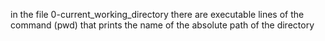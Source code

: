 in the file 0-current_working_directory there are executable lines of the command (pwd) that prints the name of the absolute path of the directory